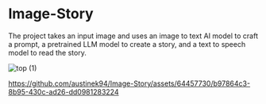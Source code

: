 # Image-Story
The project takes an input image and uses an image to text AI model to craft a prompt, a pretrained LLM model to create a story, and a text to speech model to read the story.

![top (1)](https://github.com/austinek94/Image-Story/assets/64457730/70b3f5b3-bf3a-4077-8eec-90c62a63eb33)


https://github.com/austinek94/Image-Story/assets/64457730/b97864c3-8b95-430c-ad26-dd0981283224

